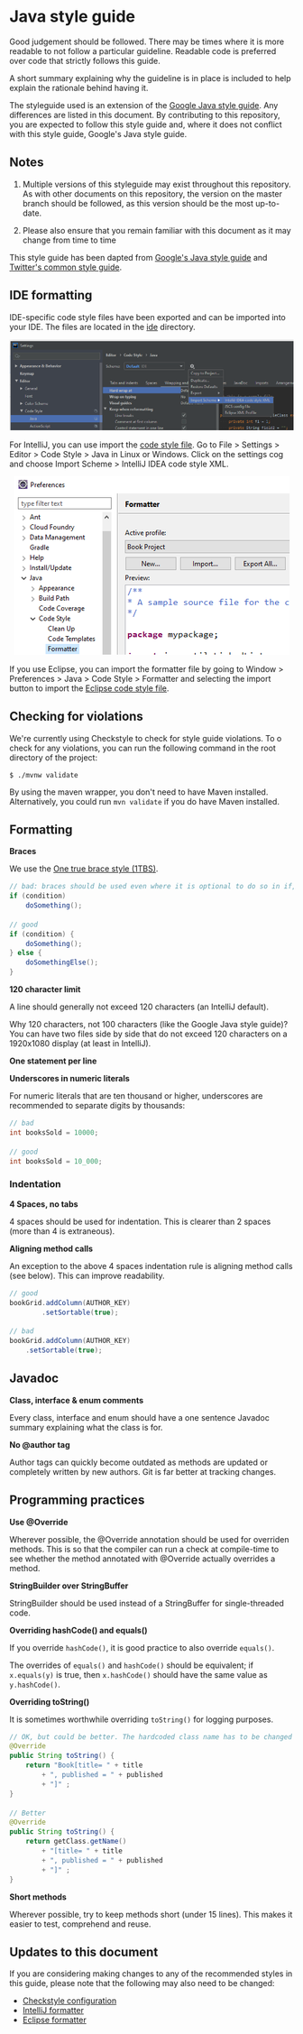 # Java style guide

Good judgement should be followed. There may be times where it is more readable to not follow a particular guideline.
Readable code is preferred over code that strictly follows this guide.

A short summary explaining why the guideline is in place is included to help explain the rationale behind having it.

The styleguide used is an extension of the [Google Java style guide](https://google.github.io/styleguide/javaguide.html). 
Any differences are listed in this document. By contributing to this repository, you are expected to follow this style
guide and, where it does not conflict with this style guide, Google's Java style guide.

## Notes

1. Multiple versions of this styleguide may exist throughout this repository. As with other documents on this repository,
the version on the master branch should be followed, as this version should be the most up-to-date.

2. Please also ensure that you remain familiar with this document as it may change from time to time

This style guide has been dapted from [Google's Java style guide](https://google.github.io/styleguide/javaguide.html) and 
[Twitter's common style guide](https://github.com/twitter-archive/commons/blob/master/src/java/com/twitter/common/styleguide.md).

## IDE formatting

IDE-specific code style files have been exported and can be imported into your IDE. The files are located in the
[ide](https://github.com/knjk04/book-project/tree/master/ide) directory.

<p align="center">
  <img src="/media/intellij_code_style.png" alt="Import IntelliJ code style file"/>
</p>

For IntelliJ, you can use import the [code style file](https://github.com/knjk04/book-project/blob/master/ide/intellij/book_project_code_style.xml).
Go to File > Settings > Editor > Code Style > Java in Linux or Windows. Click on the settings cog and choose 
Import Scheme > IntelliJ IDEA code style XML. 

<p align="center">
  <img src="/media/eclipse_code_style.png" alt="Import Eclipse code style file"/>
</p>

If you use Eclipse, you can import the formatter file by going to Window > Preferences > Java > Code Style > Formatter
and selecting the import button to import the [Eclipse code style file](https://github.com/knjk04/book-project/blob/master/ide/eclipse/book_project_formatter_profile.xml).

## Checking for violations

We're currently using Checkstyle to check for style guide violations. To o check for any violations, you can run the following command in the root directory of the project:

```
$ ./mvnw validate
```

By using the maven wrapper, you don't need to have Maven installed. Alternatively, you could run `mvn validate` if you do have Maven installed.

## Formatting

**Braces** 

We use the [One true brace style (1TBS)](https://en.wikipedia.org/wiki/Indentation_style#Variant:_1TBS_(OTBS)).

```java
// bad: braces should be used even where it is optional to do so in if, else if, while and do statements
if (condition)
    doSomething();

// good
if (condition) {
    doSomething();
} else {
    doSomethingElse();
}
```

**120 character limit**

A line should generally not exceed 120 characters (an IntelliJ default).

Why 120 characters, not 100 characters (like the Google Java style guide)? You can have two files side by side that do not exceed 120 characters on a 1920x1080 display (at least in IntelliJ).

**One statement per line**

**Underscores in numeric literals**

For numeric literals that are ten thousand or higher, underscores are recommended to separate digits by thousands:

```java
// bad
int booksSold = 10000;

// good
int booksSold = 10_000;
```

### Indentation

**4 Spaces, no tabs**

4 spaces should be used for indentation. This is clearer than 2 spaces (more than 4 is extraneous).

**Aligning method calls**

An exception to the above 4 spaces indentation rule is aligning method calls (see below). This can improve readability.

```java
// good
bookGrid.addColumn(AUTHOR_KEY)
        .setSortable(true);

// bad
bookGrid.addColumn(AUTHOR_KEY)
    .setSortable(true);
```

## Javadoc

**Class, interface & enum comments**

Every class, interface and enum should have a one sentence Javadoc summary explaining what the class is for.

**No @author tag**

Author tags can quickly become outdated as methods are updated or completely written by new authors. Git is far better
at tracking changes.

## Programming practices

**Use @Override**

Wherever possible, the @Override annotation should be used for overriden methods. This is so that the compiler can run
a check at compile-time to see whether the method annotated with @Override actually overrides a method.

**StringBuilder over StringBuffer**

StringBuilder should be used instead of a StringBuffer for single-threaded code.

**Overriding hashCode() and equals()**

If you override `hashCode()`, it is good practice to also override `equals()`.

The overrides of `equals()` and `hashCode()` should be equivalent; if `x.equals(y)` is true, then `x.hashCode()` should have
the same value as `y.hashCode()`.

**Overriding toString()**

It is sometimes worthwhile overriding `toString()` for logging purposes.

```java
// OK, but could be better. The hardcoded class name has to be changed if the class name changes
@Override
public String toString() {
    return "Book[title= " + title
        + ", published = " + published
        + "]" ;
}

// Better
@Override
public String toString() {
    return getClass.getName()
        + "[title= " + title
        + ", published = " + published
        + "]" ;
}
```

**Short methods**

Wherever possible, try to keep methods short (under 15 lines). This makes it easier to test, comprehend and reuse.

## Updates to this document

If you are considering making changes to any of the recommended styles in this guide, please note that the following may also need to be changed:

- [Checkstyle configuration](https://github.com/knjk04/book-project/blob/master/src/main/resources/checkstyle.xml)
- [IntelliJ formatter](https://github.com/knjk04/book-project/blob/master/ide/intellij/book_project_code_style.xml)
- [Eclipse formatter](https://github.com/knjk04/book-project/blob/master/ide/eclipse/book_project_formatter_profile.xml)

